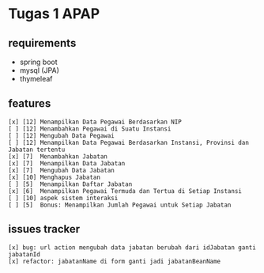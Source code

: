 # Tugas 1 APAP

## requirements
- spring boot
- mysql (JPA)
- thymeleaf

## features
    [x] [12] ​Menampilkan Data Pegawai Berdasarkan NIP
    [ ] [12] ​Menambahkan Pegawai di Suatu Instansi
    [ ] [12] ​Mengubah Data Pegawai
    [ ] [12] Menampilkan Data Pegawai Berdasarkan Instansi, Provinsi dan Jabatan tertentu 
    [x] [7] ​ Menambahkan Jabatan    
    [x] [7] ​ Menampilkan Data Jabatan    
    [x] [7] ​ Mengubah Data Jabatan
    [x] [10] ​Menghapus Jabatan    
    [ ] [5] ​ Menampilkan Daftar Jabatan
    [x] [6] ​ Menampilkan Pegawai Termuda dan Tertua di Setiap Instansi
    [ ] [10] aspek sistem interaksi
    [ ] [5]  Bonus: Menampilkan Jumlah Pegawai untuk Setiap Jabatan

## issues tracker
    [x] bug: url action mengubah data jabatan berubah dari idJabatan ganti jabatanId
    [x] refactor: jabatanName di form ganti jadi jabatanBeanName
